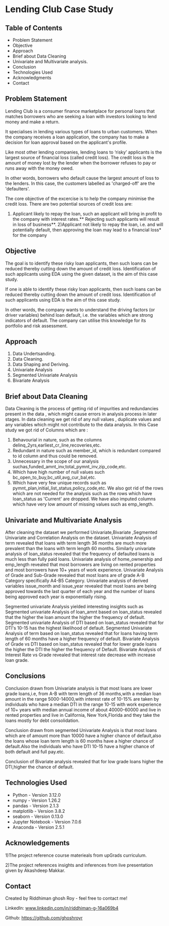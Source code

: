 


# Lending Club Case Study

## Table of Contents
* Problem Statement
* Objective
* Approach
* Brief about Data Cleaning
* Univariate and Multivariate analysis.
* Conclusion
* Technologies Used
* Acknowledgments
* Contact

## Problem Statement
Lending Club is a consumer finance marketplace for personal loans that matches borrowers who are seeking a loan with investors looking to lend money and make a return.

It specialises in lending various types of loans to urban customers. When the company receives a loan application, the company has to make a decision for loan approval based on the applicant's profile.

Like most other lending companies, lending loans to ‘risky’ applicants is the largest source of financial loss (called credit loss). The credit loss is the amount of money lost by the lender when the borrower refuses to pay or runs away with the money owed.

In other words, borrowers who default cause the largest amount of loss to the lenders. In this case, the customers labelled as 'charged-off' are the 'defaulters'.

The core objective of the excercise is to help the company minimise the credit loss. There are two potential sources of credit loss are:
1) Applicant likely to repay the loan, such an applicant will bring in profit to the company 
  with interest rates.** Rejecting such applicants will result in loss of business**.
2)Applicant not likely to repay the loan, i.e. and will potentially default, then approving the 
  loan may lead to a financial loss* for the company

## Objective
The goal is to identify these risky loan applicants, then such loans can be reduced thereby cutting down the amount of credit loss. Identification of such applicants using EDA using the given dataset, is the aim of this case study.

If one is able to identify these risky loan applicants, then such loans can be reduced thereby cutting down the amount of credit loss. Identification of such applicants using EDA is the aim of this case study.

In other words, the company wants to understand the driving factors (or driver variables) behind loan default, i.e. the variables which are strong indicators of default. The company can utilise this knowledge for its portfolio and risk assessment.

## Approach
1) Data Undertsanding.
2) Data Cleaning.
3) Data Shaping and Deriving.
4) Univariate Analysis
5) Segmented Univariate Analysis
6) Bivariate Analysis

## Brief about Data Cleaning
Data Cleaning is the process of getting rid of impurities and redundancies present in the data , which might cause errors in analysis process in later stages. In data cleaning we get rid of any null values , duplicate values and any variables which might not contribute to the data analysis.
In this Case study we got rid of Columns which are :
1) Behavourial in nature, such as the columns delinq_2yrs,earliest_cr_line,recoveries,etc.
2) Redundant in nature such as member_id, which is redundant compared to id column and thus could be removed.
3) Unnecessary in the scope of our analysis suchas,funded_amnt_inv,total_pymnt_inv,zip_code,etc.
4) Which have high number of null values such bc_open_to_buy,bc_util,avg_cur_bal,etc.
5) Which have very few unique records such as pymnt_plan,initial_list_status,policy_code,etc.
We also got rid of the rows which are not needed for the analysis such as the rows which have loan_status as 'Current' are dropped.
We have also imputed columns which have very low amount of missing values such as emp_length.

## Univariate and Multivariate Analysis
After cleaning the dataset we performed Univariate,Bivariate ,Segmented Univariate and Correlation Analysis on the dataset. 
Univariate Analysis of term revealed that loans with term length 36 months are much more prevalent than the loans with term length 60 months.
Similarly univariate analysis of loan_status revealed that the frequency of defaulted loans is much less than fully paid loans.
Univariate analysis of home_ownership and emp_length revealed that most borrowers are living on rented properties and most borrowers have 10+ years of work experience.
Univariate Analysis of Grade and Sub-Grade revealed that most loans are of grade A-B Category specifically A4-B5 Category.
Univariate analysis of derived variables issue_month and issue_year revealed that most loans are being approved towards the last quarter of each year and the number of loans being approved each year is exponentially rising.

Segmented univariate Analysis yielded interesting insights such as Segmented univariate Analysis of loan_amnt based on loan_status revealed that the higher the loan amount the higher the frequency of default.
Segmented univariate Analysis of DTI based on loan_status revealed that for DTI's 10-15 has the highest likelihood of default.
Segmented Univariate Analysis of term based on loan_status revealed that for loans having term length of 60 months have a higher frequency of default.
Bivariate Analysis of Grade vs DTI based on loan_status revealed that for lower grade loans the higher the DTI the higher the frequency of Default.
Bivariate Analysis of Interest Rate vs Grade revealed that interest rate decrease with increase loan grade.
## Conclusions
Conclusion drawn from Univariate analysis is that most loans are  lower grade loans,i.e, from A-B with term length of 36 months,with a median loan amount in the range 5000-14000,with interest rate of 10-15% are taken by individuals who have a median DTI in the range 10-15 with work experience of 10+ years with median annual income of about 40000-60000 and live in rented properties and live in California, New York,Florida and they take the loans mostly for debt consolidation.

Conclusion drawn from segmented Univariate Analysis is that most loans which are of amount more than 10000 have a higher chance of default,also the loans whose loan term length is 60 months have a higher chance of default.Also the individuals who have DTI 10-15 have a higher chance of both default and full pay.etc.

Conclusion of Bivariate analysis revealed that for low grade loans higher the DTI,higher the chance of default.

## Technologies Used
- Python - Version 3.12.0
- numpy - Version 1.26.2
- pandas - Version 2.1.3
- matplotlib - Version 3.8.2
- seaborn - Version 0.13.0
- Jupyter Notebook - Version 7.0.6
- Anaconda - Version 2.5.1

## Acknowledgements
1)The project reference course materieals from upGrads curriculum.


2)The project references insights and inferences from live presentation given by Akashdeep Makkar.


## Contact
Created by Riddhiman ghosh Roy - feel free to contact me!

LinkedIn: www.linkedin.com/in/riddhiman-g-16a069b4


Github: https://github.com/ghoshroyr


